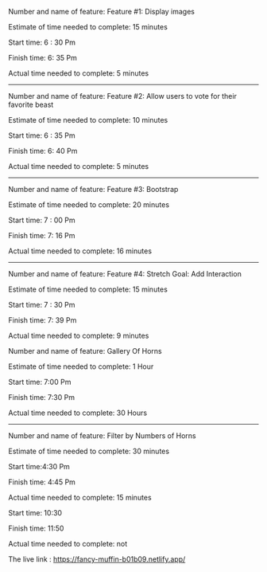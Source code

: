 Number and name of feature: Feature #1: Display images

Estimate of time needed to complete: 15 minutes

Start time: 6 : 30 Pm

Finish time: 6: 35 Pm

Actual time needed to complete: 5 minutes

***********************************************
Number and name of feature: Feature #2: Allow users to vote for their favorite beast

Estimate of time needed to complete: 10 minutes

Start time: 6 : 35 Pm

Finish time: 6: 40 Pm

Actual time needed to complete: 5 minutes

************************************************
Number and name of feature: Feature #3: Bootstrap

Estimate of time needed to complete: 20 minutes

Start time: 7 : 00 Pm

Finish time: 7: 16 Pm

Actual time needed to complete: 16 minutes

**************************************************
Number and name of feature: Feature #4: Stretch Goal: Add Interaction

Estimate of time needed to complete: 15 minutes

Start time: 7 : 30 Pm

Finish time: 7: 39 Pm

Actual time needed to complete: 9 minutes

Number and name of feature: Gallery Of Horns

Estimate of time needed to complete: 1 Hour


Start time: 7:00 Pm

Finish time: 7:30 Pm

Actual time needed to complete: 30 Hours 

****************************************************
Number and name of feature: Filter by Numbers of Horns

Estimate of time needed to complete: 30 minutes

Start time:4:30 Pm

Finish time: 4:45 Pm

Actual time needed to complete: 15 minutes

Start time: 10:30

Finish time: 11:50

Actual time needed to complete: not



The live link : https://fancy-muffin-b01b09.netlify.app/


